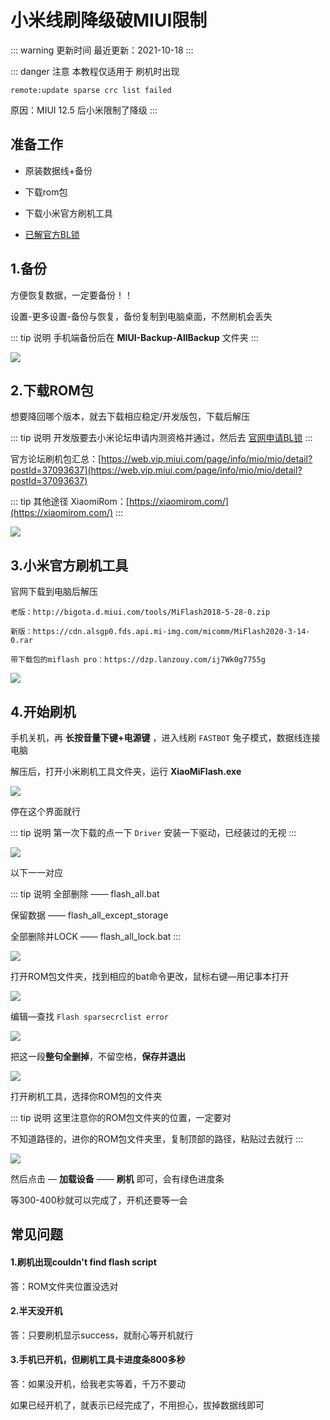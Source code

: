 
# 小米线刷降级破MIUI限制

::: warning 更新时间
最近更新：2021-10-18
:::


::: danger 注意
本教程仅适用于 刷机时出现

`remote:update sparse crc list failed`

原因：MIUI 12.5 后小米限制了降级
:::




## 准备工作



* 原装数据线+备份

* 下载rom包

* 下载小米官方刷机工具

* [已解官方BL锁](http://www.miui.com/unlock/index.html)



## 1.备份


方便恢复数据，一定要备份！！

设置-更多设置-备份与恢复，备份复制到电脑桌面，不然刷机会丢失

::: tip 说明
手机端备份后在 **MIUI-Backup-AllBackup** 文件夹
:::

![](./miui-01.png)






## 2.下载ROM包



想要降回哪个版本，就去下载相应稳定/开发版包，下载后解压

::: tip 说明
开发版要去小米论坛申请内测资格并通过，然后去 [官网申请BL锁](http://www.miui.com/unlock/index.html)
:::

官方论坛刷机包汇总：[https://web.vip.miui.com/page/info/mio/mio/detail?postId=37093637](https://web.vip.miui.com/page/info/mio/mio/detail?postId=37093637)

::: tip 其他途径
XiaomiRom：[https://xiaomirom.com/](https://xiaomirom.com/)
:::

![](./miui-02.png)









## 3.小米官方刷机工具



官网下载到电脑后解压

```
老版：http://bigota.d.miui.com/tools/MiFlash2018-5-28-0.zip

新版：https://cdn.alsgp0.fds.api.mi-img.com/micomm/MiFlash2020-3-14-0.rar

带下载包的miflash pro：https://dzp.lanzouy.com/ij7Wk0g7755g
```

![](./miui-03.png)





## 4.开始刷机



手机关机，再 **长按音量下键+电源键** ，进入线刷 `FASTBOT` 兔子模式，数据线连接电脑


解压后，打开小米刷机工具文件夹，运行 **XiaoMiFlash.exe**


![](./miui-04.png)




停在这个界面就行

::: tip 说明
第一次下载的点一下 `Driver` 安装一下驱动，已经装过的无视
:::

![](./miui-05.png)


以下一一对应

::: tip 说明
全部删除 —— flash_all.bat

保留数据 —— flash_all_except_storage

全部删除并LOCK —— flash_all_lock.bat
:::


![](./miui-06.png)



打开ROM包文件夹，找到相应的bat命令更改，鼠标右键—用记事本打开

![](./miui-07.png)


编辑—查找 `Flash sparsecrclist error`

![](./miui-08.png)


把这一段**整句全删掉**，不留空格，**保存并退出**

![](./miui-09.png)



打开刷机工具，选择你ROM包的文件夹

::: tip 说明
这里注意你的ROM包文件夹的位置，一定要对

不知道路径的，进你的ROM包文件夹里，复制顶部的路径，粘贴过去就行
:::

![](./miui-10.png)




然后点击 — **加载设备** —— **刷机** 即可，会有绿色进度条

等300-400秒就可以完成了，开机还要等一会







## 常见问题



#### 1.刷机出现couldn't find flash script

答：ROM文件夹位置没选对



#### 2.半天没开机

答：只要刷机显示success，就耐心等开机就行



#### 3.手机已开机，但刷机工具卡进度条800多秒

答：如果没开机，给我老实等着，千万不要动

如果已经开机了，就表示已经完成了，不用担心，拔掉数据线即可


